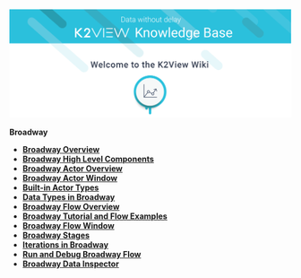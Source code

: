 ![image](/articles/images/welcome_to_wiki.png)

<strong>Broadway<strong>

<ul>
<li><a href="01_broadway_overview.md">Broadway Overview</a></li>
<li><a href="02_broadway_high_level_components.md">Broadway High Level Components</a></li>
<li><a href="03_broadway_actor.md">Broadway Actor Overview</a></li>
<li><a href="03_broadway_actor_window.md">Broadway Actor Window</a></li>
<li><a href="04_built_in_actor_types.md">Built-in Actor Types</a></li>
<li><a href="05_data_types.md">Data Types in Broadway</a></li>
<li><a href="16_broadway_flow_overview.md">Broadway Flow Overview</a></li>
<li><a href="17_tutorial_and_flow_examples.md">Broadway Tutorial and Flow Examples</a></li>
<li><a href="18_broadway_flow_window.md">Broadway Flow Window</a></li>
<li><a href="19_broadway_flow_stages.md">Broadway Stages</a></li>
<li><a href="21_iterations.md">Iterations in Broadway</a></li>
<li><a href="25_broadway_flow_window_run_and_debug_flow.md">Run and Debug Broadway Flow</a></li>
<li><a href="27_broadway_data_inspection.md">Broadway Data Inspector</a></li>
</ul>
